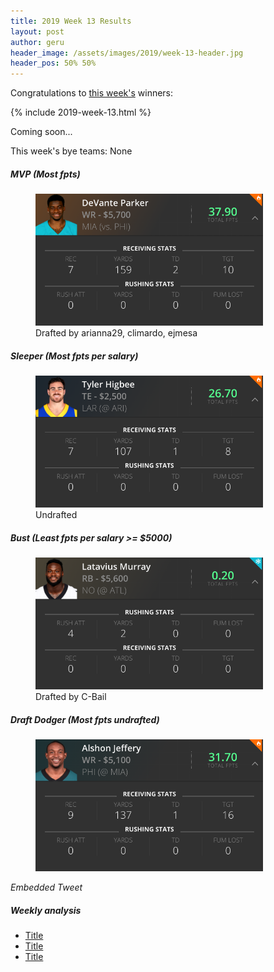 ```yaml
---
title: 2019 Week 13 Results
layout: post
author: geru
header_image: /assets/images/2019/week-13-header.jpg
header_pos: 50% 50%
---
```

Congratulations to [this week's](https://www.draftkings.com/contest/gamecenter/81677516) winners:

{% include 2019-week-13.html %}

Coming soon...

This week's bye teams: None

##### MVP (Most fpts)
<figure class="figure">
    <img class="img-fluid" src="/assets/images/2019/week-13-devante-parker.png" width="364px"/>
    <figcaption class="figure-caption">Drafted by <span class="font-weight-bold">arianna29, climardo, ejmesa</span></figcaption>
</figure>

##### Sleeper (Most fpts per salary)
<figure class="figure">
    <img class="img-fluid" src="/assets/images/2019/week-13-tyler-higbee.png" width="364px"/>
    <figcaption class="figure-caption"><span class="font-weight-bold">Undrafted</span></figcaption>
</figure>

##### Bust (Least fpts per salary >= $5000)
<figure class="figure">
    <img class="img-fluid" src="/assets/images/2019/week-13-latavius-murray.png" width="364px"/>
    <figcaption class="figure-caption">Drafted by <span class="font-weight-bold">C-Bail</span></figcaption>
</figure>

##### Draft Dodger (Most fpts undrafted)
<figure class="figure">
    <img class="img-fluid" src="/assets/images/2019/week-13-alshon-jeffery.png" width="364px"/>
</figure>
<i>Embedded Tweet</i>

##### Weekly analysis
<ul class="list-unstyled" id="pro-links">
    <a href="#" target="_blank"><li>Title</li></a>
    <a href="#" target="_blank"><li>Title</li></a>
    <a href="#" target="_blank"><li>Title</li></a>
</ul>
